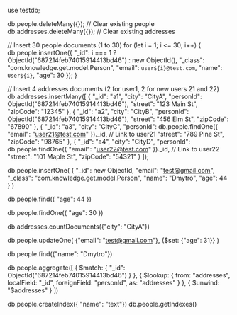 use testdb;

db.people.deleteMany({}); // Clear existing people
db.addresses.deleteMany({}); // Clear existing addresses

// Insert 30 people documents (1 to 30)
for (let i = 1; i <= 30; i++) {
db.people.insertOne({
"_id": i === 1 ? ObjectId("687214feb74015914413bd46") : new ObjectId(),
"_class": "com.knowledge.get.model.Person",
"email": `user${i}@test.com`,
"name": `User${i}`,
"age": 30
});
}

// Insert 4 addresses documents (2 for user1, 2 for new users 21 and 22)
db.addresses.insertMany([
{
"_id": "a1",
"city": "CityA",
"personId": ObjectId("687214feb74015914413bd46"),
"street": "123 Main St",
"zipCode": "12345"
},
{
"_id": "a2",
"city": "CityB",
"personId": ObjectId("687214feb74015914413bd46"),
"street": "456 Elm St",
"zipCode": "67890"
},
{
"_id": "a3",
"city": "CityC",
"personId": db.people.findOne({ "email": "user21@test.com" })._id, // Link to user21
"street": "789 Pine St",
"zipCode": "98765"
},
{
"_id": "a4",
"city": "CityD",
"personId": db.people.findOne({ "email": "user22@test.com" })._id, // Link to user22
"street": "101 Maple St",
"zipCode": "54321"
}
]);



db.people.insertOne(
{
"_id": new ObjectId,
"email": "test@gmail.com",
"_class": "com.knowledge.get.model.Person",
"name": "Dmytro",
"age": 44
}
)

db.people.find({
"age": 44
})

db.people.findOne({
"age": 30
})

db.addresses.countDocuments({"city": "CityA"})

db.people.updateOne(
{"email": "test@gmail.com"},
{$set: {"age": 31}}
)

db.people.find({"name": "Dmytro"})

db.people.aggregate([
{ $match: { "_id": ObjectId("687214feb74015914413bd46") } },
{
$lookup: {
from: "addresses",
localField: "_id",
foreignField: "personId",
as: "addresses"
}
},
{ $unwind: "$addresses" }
])

db.people.createIndex({ "name": "text"})
db.people.getIndexes()